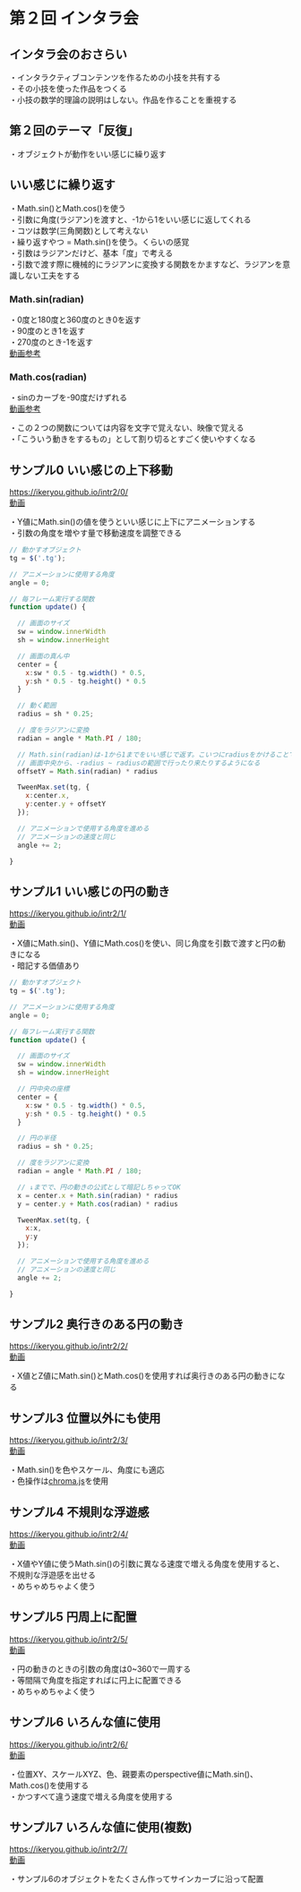 # 第２回 インタラ会

## インタラ会のおさらい
・インタラクティブコンテンツを作るための小技を共有する  
・その小技を使った作品をつくる  
・小技の数学的理論の説明はしない。作品を作ることを重視する  

## 第２回のテーマ「反復」
・オブジェクトが動作をいい感じに繰り返す  

## いい感じに繰り返す
・Math.sin()とMath.cos()を使う  
・引数に角度(ラジアン)を渡すと、-1から1をいい感じに返してくれる  
・コツは数学(三角関数)として考えない  
・繰り返すやつ = Math.sin()を使う。くらいの感覚  
・引数はラジアンだけど、基本「度」で考える  
・引数で渡す際に機械的にラジアンに変換する関数をかますなど、ラジアンを意識しない工夫をする  

### Math.sin(radian)
・0度と180度と360度のとき0を返す  
・90度のとき1を返す  
・270度のとき-1を返す  
[動画参考](https://ikeryou.github.io/intr2/movie/0.mp4)  

### Math.cos(radian)
・sinのカーブを-90度だけずれる  
[動画参考](https://ikeryou.github.io/intr2/movie/1.mp4)  

・この２つの関数については内容を文字で覚えない、映像で覚える  
・「こういう動きをするもの」として割り切るとすごく使いやすくなる  


## サンプル0 いい感じの上下移動
https://ikeryou.github.io/intr2/0/  
[動画](https://ikeryou.github.io/intr2/movie/3.mp4)  

・Y値にMath.sin()の値を使うといい感じに上下にアニメーションする  
・引数の角度を増やす量で移動速度を調整できる  

```js
// 動かすオブジェクト
tg = $('.tg');

// アニメーションに使用する角度
angle = 0;

// 毎フレーム実行する関数
function update() {

  // 画面のサイズ
  sw = window.innerWidth
  sh = window.innerHeight

  // 画面の真ん中
  center = {
    x:sw * 0.5 - tg.width() * 0.5,
    y:sh * 0.5 - tg.height() * 0.5
  }

  // 動く範囲
  radius = sh * 0.25;

  // 度をラジアンに変換
  radian = angle * Math.PI / 180;

  // Math.sin(radian)は-1から1までをいい感じで返す。こいつにradiusをかけることで
  // 画面中央から、-radius ~ radiusの範囲で行ったり来たりするようになる
  offsetY = Math.sin(radian) * radius

  TweenMax.set(tg, {
    x:center.x,
    y:center.y + offsetY
  });

  // アニメーションで使用する角度を進める
  // アニメーションの速度と同じ
  angle += 2;

}
```

## サンプル1 いい感じの円の動き
https://ikeryou.github.io/intr2/1/  
[動画](https://ikeryou.github.io/intr2/movie/4.mp4)  

・X値にMath.sin()、Y値にMath.cos()を使い、同じ角度を引数で渡すと円の動きになる  
・暗記する価値あり  

```js
// 動かすオブジェクト
tg = $('.tg');

// アニメーションに使用する角度
angle = 0;

// 毎フレーム実行する関数
function update() {

  // 画面のサイズ
  sw = window.innerWidth
  sh = window.innerHeight

  // 円中央の座標
  center = {
    x:sw * 0.5 - tg.width() * 0.5,
    y:sh * 0.5 - tg.height() * 0.5
  }

  // 円の半径
  radius = sh * 0.25;

  // 度をラジアンに変換
  radian = angle * Math.PI / 180;

  // ↓までで、円の動きの公式として暗記しちゃってOK
  x = center.x + Math.sin(radian) * radius
  y = center.y + Math.cos(radian) * radius

  TweenMax.set(tg, {
    x:x,
    y:y
  });

  // アニメーションで使用する角度を進める
  // アニメーションの速度と同じ
  angle += 2;

}
```

## サンプル2 奥行きのある円の動き
https://ikeryou.github.io/intr2/2/  
[動画](https://ikeryou.github.io/intr2/movie/5.mp4)  

・X値とZ値にMath.sin()とMath.cos()を使用すれば奥行きのある円の動きになる  


## サンプル3 位置以外にも使用
https://ikeryou.github.io/intr2/3/  
[動画](https://ikeryou.github.io/intr2/movie/6.mp4)  

・Math.sin()を色やスケール、角度にも適応  
・色操作は[chroma.js](https://github.com/gka/chroma.js)を使用  


## サンプル4 不規則な浮遊感
https://ikeryou.github.io/intr2/4/  
[動画](https://ikeryou.github.io/intr2/movie/7.mp4)  

・X値やY値に使うMath.sin()の引数に異なる速度で増える角度を使用すると、不規則な浮遊感を出せる  
・めちゃめちゃよく使う  


## サンプル5 円周上に配置
https://ikeryou.github.io/intr2/5/  
[動画](https://ikeryou.github.io/intr2/movie/8.mp4)  

・円の動きのときの引数の角度は0~360で一周する  
・等間隔で角度を指定すればに円上に配置できる  
・めちゃめちゃよく使う  


## サンプル6 いろんな値に使用
https://ikeryou.github.io/intr2/6/  
[動画](https://ikeryou.github.io/intr2/movie/9.mp4)  

・位置XY、スケールXYZ、色、親要素のperspective値にMath.sin()、Math.cos()を使用する  
・かつすべて違う速度で増える角度を使用する  


## サンプル7 いろんな値に使用(複数)
https://ikeryou.github.io/intr2/7/  
[動画](https://ikeryou.github.io/intr2/movie/10.mp4)  

・サンプル6のオブジェクトをたくさん作ってサインカーブに沿って配置  
